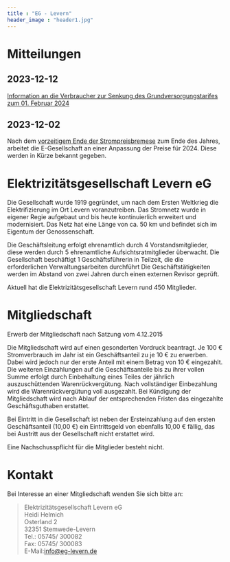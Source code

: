 ```yaml
---
title : "EG - Levern"
header_image : "header1.jpg"
---
```


# Mitteilungen

## 2023-12-12

[Information an die Verbraucher zur Senkung des Grundversorgungstarifes zum 01. Februar 2024](/pdf/2023-12-12-Information-zur-Senkung-des-Grundversorgungstarifes.pdf)

## 2023-12-02

Nach dem [vorzeitigem Ende der Strompreisbremese](https://www.bundesregierung.de/breg-de/schwerpunkte/entlastung-fuer-deutschland/strompreisbremse-2125002) zum Ende des Jahres, arbeitet die E-Gesellschaft an einer Anpassung der Preise für 2024.
Diese werden in Kürze bekannt gegeben.

# Elektrizitätsgesellschaft Levern eG

Die Gesellschaft wurde 1919 gegründet, um nach dem Ersten Weltkrieg die
Elektrifizierung im Ort Levern voranzutreiben. Das Stromnetz wurde in eigener
Regie aufgebaut und bis heute kontinuierlich erweitert und modernisiert. Das
Netz hat eine Länge von ca. 50 km und befindet sich im Eigentum der
Genossenschaft.

Die Geschäftsleitung erfolgt ehrenamtlich durch 4 Vorstandsmitglieder, diese
werden durch 5 ehrenamtliche Aufsichtsratmitglieder überwacht. Die Gesellschaft
beschäftigt 1 Geschäftsführerin in Teilzeit, die die erforderlichen
Verwaltungsarbeiten durchführt Die Geschäftstätigkeiten werden im Abstand von
zwei Jahren durch einen externen Revisor geprüft.


Aktuell hat die Elektrizitätsgesellschaft Levern rund 450 Mitglieder.

# Mitgliedschaft

Erwerb der Mitgliedschaft nach Satzung vom 4.12.2015

Die Mitgliedschaft wird auf einen gesonderten Vordruck beantragt.
Je 100 &euro; Stromverbrauch im Jahr ist ein Geschäftsanteil zu je 10 &euro; zu erwerben.
Dabei wird jedoch nur der erste Anteil mit einem Betrag von 10 &euro; eingezahlt.
Die weiteren Einzahlungen auf die Geschäftsanteile bis zu ihrer vollen Summe erfolgt durch Einbehaltung eines
Teiles der jährlich auszuschüttenden Warenrückvergütung.
Nach vollständiger Einbezahlung wird die Warenrückvergütung voll ausgezahlt.
Bei Kündigung der Mitgliedschaft wird nach Ablauf der entsprechenden Fristen das eingezahlte
Geschäftsguthaben erstattet.

Bei Eintritt in die Gesellschaft ist neben der Ersteinzahlung auf den ersten Geschäftsanteil (10,00 &euro;)
ein Eintrittsgeld von ebenfalls 10,00 &euro; fällig, das bei Austritt aus der&nbsp;Gesellschaft nicht erstattet wird.

Eine Nachschusspflicht für die Mitglieder besteht nicht.

# Kontakt

Bei Interesse an einer Mitgliedschaft wenden Sie sich bitte an:

> Elektrizitätsgesellschaft Levern eG  
> Heidi Helmich  
> Osterland 2  
> 32351 Stemwede-Levern  
> Tel.: 05745/ 300082  
> Fax: 05745/ 300083  
> E-Mail:[info@eg-levern.de](mailto:info@eg-levern.de)
